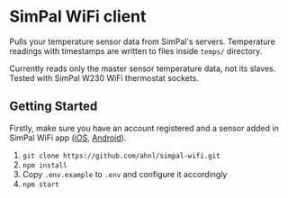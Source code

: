 # SimPal WiFi client

Pulls your temperature sensor data from SimPal's servers. Temperature readings with timestamps are written to files inside `temps/` directory. 

Currently reads only the master sensor temperature data, not its slaves. Tested with SimPal W230 WiFi thermostat sockets.

## Getting Started

Firstly, make sure you have an account registered and a sensor added in SimPal WiFi app ([iOS](https://apps.apple.com/fi/app/w230-wifi-plug/id1287508004), [Android](https://play.google.com/store/apps/details?id=com.val.wifi&hl=fi&gl=US)).

1. `git clone https://github.com/ahnl/simpal-wifi.git`
2. `npm install`
3. Copy `.env.example` to `.env` and configure it accordingly
4. `npm start`
